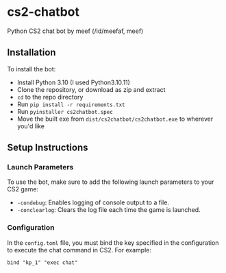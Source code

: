 # cs2-chatbot
Python CS2 chat bot by meef (/id/meefaf, meef)

## Installation
To install the bot:
- Install Python 3.10 (I used Python3.10.11)
- Clone the repository, or download as zip and extract
- `cd` to the repo directory
- Run `pip install -r requirements.txt`
- Run `pyinstaller cs2chatbot.spec` 
- Move the built exe from `dist/cs2chatbot/cs2chatbot.exe` to wherever you'd like

## Setup Instructions

### Launch Parameters
To use the bot, make sure to add the following launch parameters to your CS2 game:
- `-condebug`: Enables logging of console output to a file.
- `-conclearlog`: Clears the log file each time the game is launched.

### Configuration
In the `config.toml` file, you must bind the key specified in the configuration to execute the chat command in CS2. For example:
```plaintext
bind "kp_1" "exec chat"
```
